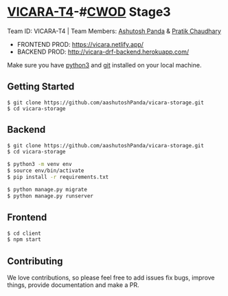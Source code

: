 # [VICARA-T4](https://vicara.netlify.app/)-#[CWOD](https://www.crio.do/crio-winter-of-doing/) Stage3

Team ID: VICARA-T4 | Team Members: [Ashutosh Panda](https://github.com/aashutoshPanda) &amp; [Pratik Chaudhary](https://github.com/pratik0204)

- FRONTEND PROD: https://vicara.netlify.app/
- BACKEND PROD: http://vicara-drf-backend.herokuapp.com/

Make sure you have [python3](https://www.python.org/downloads/) and [git](https://git-scm.com/) installed on your local machine.

## Getting Started

```
$ git clone https://github.com/aashutoshPanda/vicara-storage.git
$ cd vicara-storage
```

## Backend

```bash
$ git clone https://github.com/aashutoshPanda/vicara-storage.git
$ cd vicara-storage

$ python3 -m venv env
$ source env/bin/activate
$ pip install -r requirements.txt

$ python manage.py migrate
$ python manage.py runserver
```

## Frontend

```bash
$ cd client
$ npm start
```

## Contributing
We love contributions, so please feel free to add issues fix bugs, improve things, provide documentation and make a PR.
